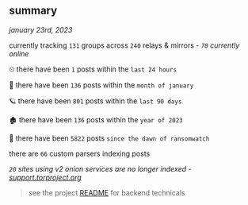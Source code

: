 
## summary
_january 23rd, 2023_

currently tracking `131` groups across `240` relays & mirrors - _`70` currently online_

⏲ there have been `1` posts within the `last 24 hours`

🦈 there have been `136` posts within the `month of january`

🪐 there have been `801` posts within the `last 90 days`

🏚 there have been `136` posts within the `year of 2023`

🦕 there have been `5822` posts `since the dawn of ransomwatch`

there are `66` custom parsers indexing posts

_`20` sites using v2 onion services are no longer indexed - [support.torproject.org](https://support.torproject.org/onionservices/v2-deprecation/)_

> see the project [README](https://github.com/joshhighet/ransomwatch#ransomwatch--) for backend technicals
